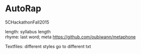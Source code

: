 # AutoRap
5CHackathonFall2015

length: syllabus length  
rhyme: last word; meta https://github.com/oubiwann/metaphone


Textfiles: different styles go to different txt  
